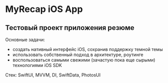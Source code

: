 # MyRecap iOS App

## Тестовый проект приложения резюме
Основные задачи: 
  - создать нативный интерфейс iOS, сохранив поддержку темной темы
  - использовать собственный подход в архитектуре, роутинге
  - воспользоваться самыми свежими (зачастую пока еще сырыми) технологиями iOS SDK

Стек: SwiftUI, MVVM, DI, SwiftData, PhotosUI
